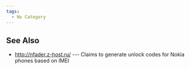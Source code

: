 ```yaml
---
tags:
  - No Category
---
```

## See Also

- <http://nfader.z-host.ru/> --- Claims to generate unlock codes for
  Nokia phones based on IMEI